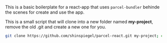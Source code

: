 This is a basic boilerplate for a react-app that uses `parcel-bundler` behinde the scenes for create and use the app.

This is a small script that will clone into a new folder named **my-project**, remove the old .git and create a new one for you.

```sh
git clone https://github.com/shinspiegel/parcel-react.git my-project; cd my-project; rm -rf .git; git init; git add -A; git commit -m "Initial files"; yarn; yarn dev;
```
